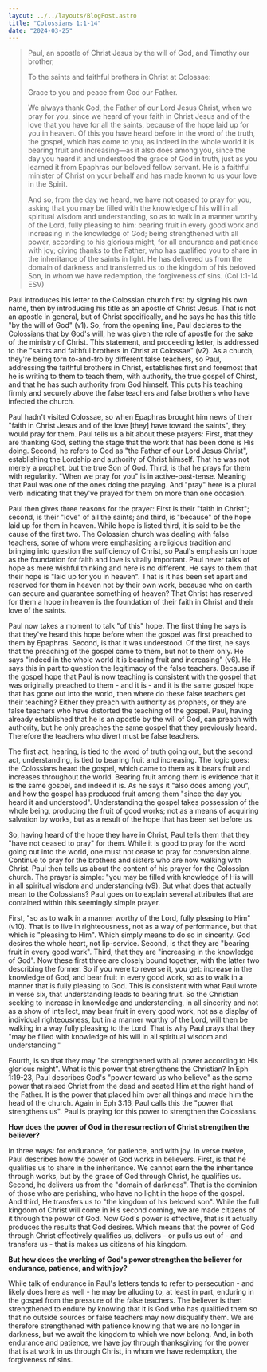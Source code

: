 ```yaml
---
layout: ../../layouts/BlogPost.astro
title: "Colossians 1:1-14"
date: "2024-03-25"
---
```


>Paul, an apostle of Christ Jesus by the will of God, and Timothy our brother,
>
>To the saints and faithful brothers in Christ at Colossae:
>
>Grace to you and peace from God our Father.
>
>We always thank God, the Father of our Lord Jesus Christ, when we pray for you, since we heard of your faith in Christ Jesus and of the love that you have for all the saints, because of the hope laid up for you in heaven. Of this you have heard before in the word of the truth, the gospel, which has come to you, as indeed in the whole world it is bearing fruit and increasing—as it also does among you, since the day you heard it and understood the grace of God in truth, just as you learned it from Epaphras our beloved fellow servant. He is a faithful minister of Christ on your behalf and has made known to us your love in the Spirit.
>
>And so, from the day we heard, we have not ceased to pray for you, asking that you may be filled with the knowledge of his will in all spiritual wisdom and understanding, so as to walk in a manner worthy of the Lord, fully pleasing to him: bearing fruit in every good work and increasing in the knowledge of God; being strengthened with all power, according to his glorious might, for all endurance and patience with joy; giving thanks to the Father, who has qualified you to share in the inheritance of the saints in light. He has delivered us from the domain of darkness and transferred us to the kingdom of his beloved Son, in whom we have redemption, the forgiveness of sins. (Col 1:1-14 ESV)

Paul introduces his letter to the Colossian church first by signing his own name, then by introducing his title as an apostle of Christ Jesus. That is not an apostle in general, but of Christ specifically, and he says he has this title "by the will of God" (v1). So, from the opening line, Paul declares to the Colossians that by God's will, he was given the role of apostle for the sake of the ministry of Christ. This statement, and proceeding letter, is addressed to the "saints and faithful brothers in Christ at Colossae" (v2). As a church, they're being torn to-and-fro by different false teachers, so Paul, addressing the faithful brothers in Christ, establishes first and foremost that he is writing to them to teach them, with authority, the true gospel of Chirst, and that he has such authority from God himself. This puts his teaching firmly and securely above the false teachers and false brothers who have infected the church.

Paul hadn't visited Colossae, so when Epaphras brought him news of their "faith in Christ Jesus and of the love [they] have toward the saints", they would pray for them. Paul tells us a bit about these prayers: First, that they are thanking God, setting the stage that the work that has been done is His doing. Second, he refers to God as "the Father of our Lord Jesus Christ", establishing the Lordship and authority of Christ himself. That he was not merely a prophet, but the true Son of God. Third, is that he prays for them with regularity. "When we pray for you" is in active-past-tense. Meaning that Paul was one of the ones doing the praying. And "pray" here is a plural verb indicating that they've prayed for them on more than one occasion.

Paul then gives three reasons for the prayer: First is their "faith in Christ"; second, is their "love" of all the saints; and third, is "because" of the hope laid up for them in heaven. While hope is listed third, it is said to be the cause of the first two. The Colossian church was dealing with false teachers, some of whom were emphasizing a religious tradition and bringing into question the sufficiency of Christ, so Paul's emphasis on hope as the foundation for faith and love is vitally important. Paul never talks of hope as mere wishful thinking and here is no different. He says to them that their hope is "laid up for you in heaven". That is it has been set apart and reserved for them in heaven not by their own work, because who on earth can secure and guarantee something of heaven? That Christ has reserved for them a hope in heaven is the foundation of their faith in Christ and their love of the saints.

Paul now takes a moment to talk "of this" hope. The first thing he says is that they've heard this hope before when the gospel was first preached to them by Epaphras. Second, is that it was understood. Of the first, he says that the preaching of the gospel came to them, but not to them only. He says "indeed in the whole world it is bearing fruit and increasing" (v6). He says this in part to question the legitimacy of the false teachers. Because if the gospel hope that Paul is now teaching is consistent with the gospel that was originally preached to them - and it is - and it is the same gospel hope that has gone out into the world, then where do these false teachers get their teaching? Either they preach with authority as prophets, or they are false teachers who have distorted the teaching of the gospel. Paul, having already established that he is an apostle by the will of God, can preach with authority, but he only preaches the same gospel that they previously heard. Therefore the teachers who divert must be false teachers. 

The first act, hearing, is tied to the word of truth going out, but the second act, understanding, is tied to bearing fruit and increasing. The logic goes: the Colossians heard the gospel, which came to them as it bears fruit and increases throughout the world. Bearing fruit among them is evidence that it is the same gospel, and indeed it is. As he says it "also does among you", and how the gospel has produced fruit among them "since the day you heard it and understood". Understanding the gospel takes possession of the whole being, producing the fruit of good works; not as a means of acquiring salvation by works, but as a result of the hope that has been set before us.

So, having heard of the hope they have in Christ, Paul tells them that they "have not ceased to pray" for them. While it is good to pray for the word going out into the world, one must not cease to pray for conversion alone. Continue to pray for the brothers and sisters who are now walking with Christ. Paul then tells us about the content of his prayer for the Colossian church. The prayer is simple: "you may be filled with knowledge of His will in all spiritual wisdom and understanding (v9). But what does that actually mean to the Colossians? Paul goes on to explain several attributes that are contained within this seemingly simple prayer.

First, "so as to walk in a manner worthy of the Lord, fully pleasing to Him" (v10). That is to live in righteousness, not as a way of performance, but that which is "pleasing to Him". Which simply means to do so in sincerity. God desires the whole heart, not lip-service. Second, is that they are "bearing fruit in every good work". Third, that they are "increasing in the knowledge of God". Now these first three are closely bound together, with the latter two describing the former. So if you were to reverse it, you get: increase in the knowledge of God, and bear fruit in every good work, so as to walk in a manner that is fully pleasing to God. This is consistent with what Paul wrote in verse six, that understanding leads to bearing fruit. So the Christian seeking to increase in knowledge and understanding, in all sincerity and not as a show of intellect, may bear fruit in every good work, not as a display of individual righteousness, but in a manner worthy of the Lord, will then be walking in a way fully pleasing to the Lord. That is why Paul prays that they "may be filled with knowledge of his will in all spiritual wisdom and understanding."

Fourth, is so that they may "be strengthened with all power according to His glorious might". What is this power that strengthens the Christian? In Eph 1:19-23, Paul describes God's "power toward us who believe" as the same power that raised Christ from the dead and seated Him at the right hand of the Father. It is the power that placed him over all things and made him the head of the church. Again in Eph 3:16, Paul calls this the "power that strengthens us". Paul is praying for this power to strengthen the Colossians.

**How does the power of God in the resurrection of Christ strengthen the believer?**

In three ways: for endurance, for patience, and with joy. In verse twelve, Paul describes how the power of God works in believers. First, is that he qualifies us to share in the inheritance. We cannot earn the the inheritance through works, but by the grace of God through Christ, he qualifies us. Second, he delivers us from the "domain of darkness". That is the dominion of those who are perishing, who have no light in the hope of the gospel. And third, He transfers us to "the kingdom of his beloved son". While the full kingdom of Christ will come in His second coming, we are made citizens of it through the power of God. Now God's power is effective, that is it actually produces the results that God desires. Which means that the power of God through Christ effectively qualifies us, delivers - or pulls us out of - and transfers us - that is makes us citizens of his kingdom.

**But how does the working of God's power strengthen the believer for endurance, patience, and with joy?**

While talk of endurance in Paul's letters tends to refer to persecution - and likely does here as well - he may be alluding to, at least in part, enduring in the gospel from the pressure of the false teachers. The believer is then strengthened to endure by knowing that it is God who has qualified them so that no outside sources or false teachers may now disqualify them. We are therefore strengthened with patience knowing that we are no longer in darkness, but we await the kingdom to which we now belong. And, in both endurance and patience, we have joy through thanksgiving for the power that is at work in us through Christ, in whom we have redemption, the forgiveness of sins.